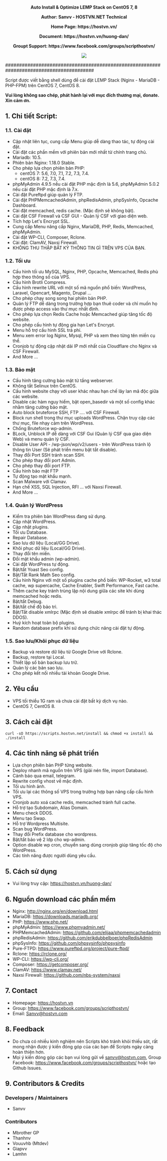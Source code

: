 <p align="center"><strong>Auto Install & Optimize LEMP Stack on CentOS 7, 8</strong></p>
<p align="center"><strong>Author: Sanvv - HOSTVN.NET Technical</strong></p>
<p align="center"><strong>Home Page: https://hostvn.vn/</strong></p>
<p align="center"><strong>Document: https://hostvn.vn/huong-dan/</strong></p>
<p align="center"><strong>Groupt Support: https://www.facebook.com/groups/scripthostvn/</strong></p>

<p align="center"> <img src="https://blog.hostvn.net/wp-content/uploads/2020/07/logo-big-2.png" /> </p>

########################################################################################

Script được viết bằng shell dùng để cài đặt LEMP Stack (Nginx - MariaDB - PHP-FPM) trên CentOS 7, CentOS 8.

<b>Vui lòng không sao chép, phát hành lại với mục đích thương mại, donate. Xin cảm ơn.</b>

## 1. Chi tiết Script:

### 1.1. Cài đặt

- Cập nhật liên tục, cung cấp Menu giúp dễ dàng thao tác, tự động cài đặt.
- Cài đặt các phần mềm với phiên bản mới nhất từ chính trang chủ.
- Mariadb: 10.5.
- Phiên bản Nginx: 1.18.0 Stable.
- Cho phép lựa chọn phiên bản PHP:
    + centOS 7: 5.6, 7.0, 7.1, 7.2, 7.3, 7.4.
    + centOS 8: 7.2, 7.3, 7.4.
- phpMyAdmin 4.9.5 nếu cài đặt PHP mặc định là 5.6, phpMyAdmin 5.0.2 nếu cài đặt PHP mặc định là 7.x.
- Cài đặt Pureftpd giúp quản lý FTP.
- Cài đặt PHPMemcachedAdmin, phpRedisAdmin, phpSysInfo, Opcache Dashboard.
- Cài đặt memcached, redis cache. (Mặc định sẽ không bật).
- Cài đặt CSF Firewall và CSF GUI - Quản lý CSF với giao diện web.
- Tích hợp Let's Encrypt SSL.
- Cung cấp Menu nâng cấp Nginx, MariaDB, PHP, Redis, Memcached, phpMyAdmin.
- Cài đặt WP-CLI, Composer, Rclone.
- Cài đặt: ClamAV, Naxsi Firewall.
- KHÔNG THU THẬP BẤT KỲ THÔNG TIN GÌ TRÊN VPS CỦA BẠN.

### 1.2. Tối ưu

- Cấu hình tối ưu MySQL, Nginx, PHP, Opcache, Memcached, Redis phù hợp theo thông số của VPS.
- Cấu hình Brotli Compress.
- Cấu hình rewrite URL với một số mã nguồn phổ biến: WordPress, Laravel, Opencart, Magento, Drupal ...
- Cho phép chạy song song hai phiên bản PHP.
- Quản lý FTP dễ dàng trong trường hợp bạn thuê coder và chỉ muốn họ được phép access vào thư mục nhất định.
- Cho phép lựa chọn Redis Cache hoặc Memcached giúp tăng tốc độ website.
- Cho phép cấu hình tự động gia hạn Let's Encrypt.
- Menu hỗ trợ cấu hình SSL trả phí.
- Menu xem error log Nginx, Mysql, PHP và xem theo từng tên miền cụ thể.
- Cronjob tự động cập nhật dải IP mới nhất của Cloudflare cho Nginx và CSF Firewall.
- And More ...

### 1.3. Bảo mật

- Cấu hình tăng cường bảo mật từ tầng webserver.
- Không tắt Selinux trên CentOS.
- Cấu hình website chạy với user khác nhau hạn chế lây lan mã độc giữa các website.
- Disable các hàm nguy hiểm, bật open_basedir và một số config khác nhằm tăng cường bảo mật.
- Auto block bruteforce SSH, FTP .... với CSF Firewall.
- Block run shell trong thư mục uploads WordPress. Chặn truy cập các thư mục, file nhạy cảm trên WordPress.
- Chống Bruteforce wp-admin.
- BLock, Unblock IP dễ dàng với CSF Gui (Quản lý CSF qua giao diện Web) và menu quản lý CSF.
- Disable User API - /wp-json/wp/v2/users - trên WordPress tránh lộ thông tin User (Sẽ phát triển menu bật tắt disable).
- Thay đổi Port SSH tránh scan SSH.
- Cho phép thay đổi port Admin.
- Cho phép thay đổi port FTP.
- Cấu hình bảo mật FTP
- Tự động tạo mật khẩu mạnh.
- Scan Malware với Clamav.
- Hạn chế XSS, SQL Injection, RFI ... với Naxsi Firewall.
- And More ...

### 1.4. Quản lý WordPress

- Kiểm tra phiên bản WordPress đang sử dụng.
- Cập nhật WordPress.
- Cập nhật plugins.
- Tối ưu Database.
- Repair Database.
- Sao lưu dữ liệu (Local/GG Drive).
- Khôi phục dữ liệu (Local/GG Drive).
- Thay đổi tên miền.
- Đổi mật khẩu admin (wp-admin).
- Cài đặt WordPress tự động.
- Bật/tắt Yoast Seo config.
- Bật/Tắt Rank Math Seo config.
- Cấu hình Nginx với một số plugins cache phổ biến: WP-Rocket, w3 total cache, wp supercache, Cache Enabler, Swift Performance, Fast cache.
- Thêm cache key tránh trùng lặp nội dung giữa các site khi dùng memcached hoặc redis.
- Bật/tắt Debug.
- Bật/tắt chế độ bảo trì.
- Bật/Tắt disable xmlrpc (Mặc định sẽ disable xmlrpc để tránh bị khai thác DDOS).
- Huỷ kích hoạt toàn bộ plugins.
- Random database prefix khi sử dụng chức năng cài đặt tự động.

### 1.5. Sao lưu/Khôi phục dữ liệu
- Backup và restore dữ liệu từ Google Drive với Rclone.
- Backup, restore tại Local.
- Thiết lập số bản backup lưu trữ.
- Quản lý các bản sao lưu.
- Cho phép kết nối nhiều tài khoản Google Drive.

## 2. Yêu cầu

- VPS tối thiểu 1G ram và chưa cài đặt bất kỳ dịch vụ nào.
- CentOS 7, CentOS 8.

## 3. Cách cài đặt

`curl -sO https://scripts.hostvn.net/install && chmod +x install && ./install`

## 4. Các tính năng sẽ phát triển

- Lựa chọn phiên bản PHP từng website.
- Deploy nhanh mã nguồn trên VPS (giải nén file, import Database).
- Cảnh báo qua email, telegram.
- Rewrite config vhost về mặc định.
- Tối ưu hình ảnh.
- Tối ưu lại các thông số VPS trong trường hợp bạn nâng cấp cấu hình VPS.
- Cronjob auto xoá cache redis, memcached tránh full cache.
- Hỗ trợ tạo Subdomain, Alias Domain.
- Menu check DDOS.
- Menu tạo Swap.
- Hỗ trợ Wordpress Multisite.
- Scan bug WordPress.
- Thay đổi Prefix database cho wordpress.
- Bật/tắt bảo vệ 2 lớp cho wp-admin.
- Option disable wp cron, chuyển sang dùng cronjob giúp tăng tốc độ cho WordPress.
- Các tính năng được người dùng yêu cầu.

## 5. Cách sử dụng

- Vui lòng truy cập: https://hostvn.vn/huong-dan/

## 6. Nguồn download các phần mềm

- Nginx: http://nginx.org/en/download.html
- MariaDB: https://downloads.mariadb.org/
- PHP: https://www.php.net/
- phpMyAdmin: https://www.phpmyadmin.net/
- PHPMemcachedAdmin: https://github.com/elijaa/phpmemcachedadmin
- phpRedisAdmin: https://github.com/erikdubbelboer/phpRedisAdmin
- phpSysInfo: https://github.com/phpsysinfo/phpsysinfo
- Pure-FTPD: https://www.pureftpd.org/project/pure-ftpd/
- Rclone: https://rclone.org/
- WP-CLI: https://wp-cli.org/
- Composer: https://getcomposer.org/
- ClamAV: https://www.clamav.net/
- Naxsi Firewall: https://github.com/nbs-system/naxsi

## 7. Contact

- Homepage: https://hostvn.vn
- Group: https://www.facebook.com/groups/scripthostvn/
- Email: Sanvv@hostvn.com

## 8. Feedback

- Do chưa có nhiều kinh nghiệm nên Scripts khó tránh khỏi thiếu sót, rất mong nhận được ý kiến đóng góp của các bạn để Scripts ngày càng hoàn thiện hơn.
- Mọi ý kiến đóng góp các bạn vui lòng gửi về sanvv@hostvn.com, Group Facebook: https://www.facebook.com/groups/scripthostvn/ hoặc tạo Github Issues.

## 9. Contributors & Credits
### Developers / Maintainers
- Sanvv

### Contributors
- Mbrother GP
- Thanhnv
- Vouuvhb (Mtdev)
- Giapvv
- Lamhn
